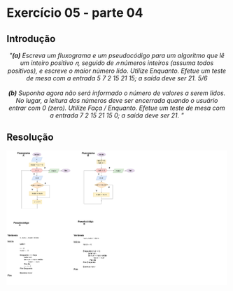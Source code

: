 # Exercício 05 - parte 04
  
## Introdução 
<div align="center">

_"**(a)** Escreva um fluxograma e um pseudocódigo para um algoritmo que lê um inteiro
positivo 𝑛, seguido de 𝑛 números inteiros (assuma todos positivos), e escreve o
maior número lido. Utilize Enquanto. Efetue um teste de mesa com a entrada
5 7 2 15 21 15; a saída deve ser 21.
5/6 <br> <br>
**(b)** Suponha agora não será informado o número de valores a serem lidos. No lugar,
a leitura dos números deve ser encerrada quando o usuário entrar com 0 (zero).
Utilize Faça / Enquanto. Efetue um teste de mesa com a entrada 7 2 15 21
15 0; a saída deve ser 21.
"_

</div>

## Resolução


<div align="center">

![](../../imagens/4ex-05.png)

</div>
